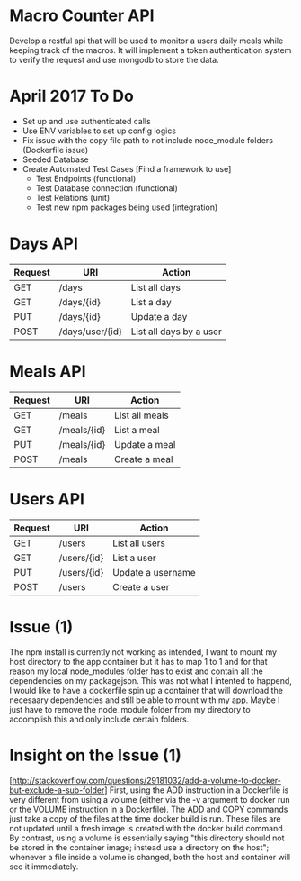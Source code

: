 # Macro Counter API
Develop a restful api that will be used to monitor a users daily meals while keeping track of the macros. It will implement a token authentication system to verify the request and use mongodb to store the data.

# April 2017 To Do
* Set up and use authenticated calls
* Use ENV variables to set up config logics
* Fix issue with the copy file path to not include node_module folders (Dockerfile issue)
* Seeded Database
* Create Automated Test Cases [Find a framework to use]
  * Test Endpoints (functional)
  * Test Database connection (functional)
  * Test Relations (unit)
  * Test new npm packages being used (integration)

# Days API

Request  | URI               | Action
-------- | ----------------- | ---------------
GET      |  /days            | List all days
GET      |  /days/{id}       | List a day
PUT      |  /days/{id}       | Update a day
POST     |  /days/user/{id}  | List all days by a user

# Meals API

Request  | URI          | Action
-------- | ------------ | ---------------
GET      |  /meals      | List all meals
GET      |  /meals/{id} | List a meal
PUT      |  /meals/{id} | Update a meal
POST     |  /meals      | Create a meal

# Users API

Request  | URI          | Action
-------- | ------------ | ---------------
GET      |  /users      | List all users
GET      |  /users/{id} | List a user
PUT      |  /users/{id} | Update a username
POST     |  /users      | Create a user

# Issue (1)
The npm install is currently not working as intended, I want to mount my host directory to the app container but it has to map 1 to 1 and for that reason my local node_modules folder has to exist and contain all the dependencies on my packagejson. This was not what I intented to happend, I would like to have a dockerfile spin up a container that will download the necesaary dependencies and still be able to mount with my app. Maybe I just have to remove the node_module folder from my directory to accomplish this and only include certain folders.

# Insight on the Issue (1)

[http://stackoverflow.com/questions/29181032/add-a-volume-to-docker-but-exclude-a-sub-folder] First, using the ADD instruction in a Dockerfile is very different from using a volume (either via the -v argument to docker run or the VOLUME instruction in a Dockerfile). The ADD and COPY commands just take a copy of the files at the time docker build is run. These files are not updated until a fresh image is created with the docker build command. By contrast, using a volume is essentially saying "this directory should not be stored in the container image; instead use a directory on the host"; whenever a file inside a volume is changed, both the host and container will see it immediately.
